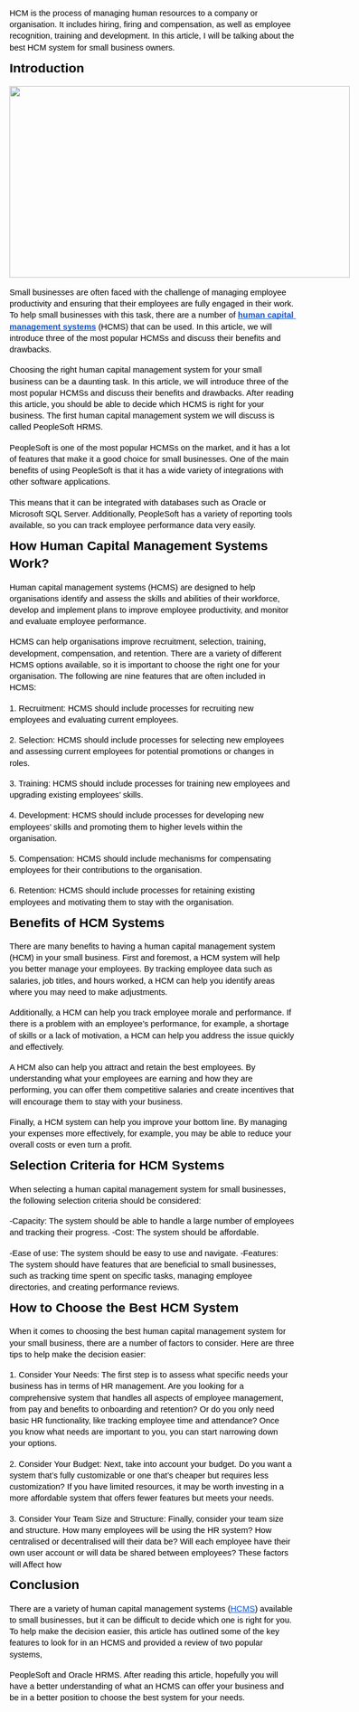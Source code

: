 <p dir="ltr" style="line-height:1.38;margin-top:12pt;margin-bottom:8pt;"><span style="font-size:11pt;font-family:Arial;color:#000000;background-color:transparent;font-weight:400;font-style:normal;font-variant:normal;text-decoration:none;vertical-align:baseline;white-space:pre;white-space:pre-wrap;">HCM is the process of managing human resources to a company or organisation. It includes hiring, firing and compensation, as well as employee recognition, training and development. In this article, I will be talking about the best HCM system for small business owners.</span></p>
<h2 dir="ltr" style="line-height:1.38;margin-top:8pt;margin-bottom:8pt;"><span style="font-size:17pt;font-family:Arial;color:#000000;background-color:transparent;font-weight:700;font-style:normal;font-variant:normal;text-decoration:none;vertical-align:baseline;white-space:pre;white-space:pre-wrap;">Introduction</span></h2>
<p dir="ltr" style="line-height:1.38;margin-top:12pt;margin-bottom:8pt;"><span style="font-size:11pt;font-family:Arial;color:#000000;background-color:transparent;font-weight:400;font-style:normal;font-variant:normal;text-decoration:none;vertical-align:baseline;white-space:pre;white-space:pre-wrap;"><span style="border:none;display:inline-block;overflow:hidden;width:602px;height:339px;"><img src="https://lh3.googleusercontent.com/t5fBTbFurSqo0sqO28zGGuN0KBqtGIbVIoC1lkqDuxZuy2B3niU_AaBEwV5zO87edsCKq_oNT_fQYKLSa3x3QZSCl866SMT8dKpd4hzu_Y2ZlhurX59Tlme6XoJZxt1TE2YwSY90zBE-fGZAuoNSjo7rVtcrMyDpaYHf12Gl9o9cfTBTQM7OPm-iQw" width="602" height="339"></span></span></p>
<p dir="ltr" style="line-height:1.38;margin-top:12pt;margin-bottom:8pt;"><span style="font-size:11pt;font-family:Arial;color:#000000;background-color:transparent;font-weight:400;font-style:normal;font-variant:normal;text-decoration:none;vertical-align:baseline;white-space:pre;white-space:pre-wrap;">Small businesses are often faced with the challenge of managing employee productivity and ensuring that their employees are fully engaged in their work. To help small businesses with this task, there are a number of&nbsp;</span><a href="https://solutiondots.com/drivehcm/" style="text-decoration:none;"><span style="font-size:11pt;font-family:Arial;color:#1155cc;background-color:transparent;font-weight:700;font-style:normal;font-variant:normal;text-decoration:underline;-webkit-text-decoration-skip:none;text-decoration-skip-ink:none;vertical-align:baseline;white-space:pre;white-space:pre-wrap;">human capital management systems</span></a><span style="font-size:11pt;font-family:Arial;color:#000000;background-color:transparent;font-weight:700;font-style:normal;font-variant:normal;text-decoration:none;vertical-align:baseline;white-space:pre;white-space:pre-wrap;">&nbsp;</span><span style="font-size:11pt;font-family:Arial;color:#000000;background-color:transparent;font-weight:400;font-style:normal;font-variant:normal;text-decoration:none;vertical-align:baseline;white-space:pre;white-space:pre-wrap;">(HCMS) that can be used. In this article, we will introduce three of the most popular HCMSs and discuss their benefits and drawbacks.&nbsp;</span></p>
<p dir="ltr" style="line-height:1.38;margin-top:12pt;margin-bottom:8pt;"><span style="font-size:11pt;font-family:Arial;color:#000000;background-color:transparent;font-weight:400;font-style:normal;font-variant:normal;text-decoration:none;vertical-align:baseline;white-space:pre;white-space:pre-wrap;">Choosing the right human capital management system for your small business can be a daunting task. In this article, we will introduce three of the most popular HCMSs and discuss their benefits and drawbacks. After reading this article, you should be able to decide which HCMS is right for your business. The first human capital management system we will discuss is called PeopleSoft HRMS.&nbsp;</span></p>
<p dir="ltr" style="line-height:1.38;margin-top:12pt;margin-bottom:8pt;"><span style="font-size:11pt;font-family:Arial;color:#000000;background-color:transparent;font-weight:400;font-style:normal;font-variant:normal;text-decoration:none;vertical-align:baseline;white-space:pre;white-space:pre-wrap;">PeopleSoft is one of the most popular HCMSs on the market, and it has a lot of features that make it a good choice for small businesses. One of the main benefits of using PeopleSoft is that it has a wide variety of integrations with other software applications.&nbsp;</span></p>
<p dir="ltr" style="line-height:1.38;margin-top:12pt;margin-bottom:8pt;"><span style="font-size:11pt;font-family:Arial;color:#000000;background-color:transparent;font-weight:400;font-style:normal;font-variant:normal;text-decoration:none;vertical-align:baseline;white-space:pre;white-space:pre-wrap;">This means that it can be integrated with databases such as Oracle or Microsoft SQL Server. Additionally, PeopleSoft has a variety of reporting tools available, so you can track employee performance data very easily.</span></p>
<h2 dir="ltr" style="line-height:1.38;margin-top:8pt;margin-bottom:8pt;"><span style="font-size:17pt;font-family:Arial;color:#000000;background-color:transparent;font-weight:700;font-style:normal;font-variant:normal;text-decoration:none;vertical-align:baseline;white-space:pre;white-space:pre-wrap;">How Human Capital Management Systems Work?</span></h2>
<p dir="ltr" style="line-height:1.38;margin-top:12pt;margin-bottom:8pt;"><span style="font-size:11pt;font-family:Arial;color:#000000;background-color:transparent;font-weight:400;font-style:normal;font-variant:normal;text-decoration:none;vertical-align:baseline;white-space:pre;white-space:pre-wrap;">Human capital management systems (HCMS) are designed to help organisations identify and assess the skills and abilities of their workforce, develop and implement plans to improve employee productivity, and monitor and evaluate employee performance.&nbsp;</span></p>
<p dir="ltr" style="line-height:1.38;margin-top:12pt;margin-bottom:8pt;"><span style="font-size:11pt;font-family:Arial;color:#000000;background-color:transparent;font-weight:400;font-style:normal;font-variant:normal;text-decoration:none;vertical-align:baseline;white-space:pre;white-space:pre-wrap;">HCMS can help organisations improve recruitment, selection, training, development, compensation, and retention. There are a variety of different HCMS options available, so it is important to choose the right one for your organisation. The following are nine features that are often included in HCMS:&nbsp;</span></p>
<p dir="ltr" style="line-height:1.38;margin-top:12pt;margin-bottom:8pt;"><span style="font-size:11pt;font-family:Arial;color:#000000;background-color:transparent;font-weight:400;font-style:normal;font-variant:normal;text-decoration:none;vertical-align:baseline;white-space:pre;white-space:pre-wrap;">1. Recruitment: HCMS should include processes for recruiting new employees and evaluating current employees.&nbsp;</span></p>
<p dir="ltr" style="line-height:1.38;margin-top:12pt;margin-bottom:8pt;"><span style="font-size:11pt;font-family:Arial;color:#000000;background-color:transparent;font-weight:400;font-style:normal;font-variant:normal;text-decoration:none;vertical-align:baseline;white-space:pre;white-space:pre-wrap;">2. Selection: HCMS should include processes for selecting new employees and assessing current employees for potential promotions or changes in roles.&nbsp;</span></p>
<p dir="ltr" style="line-height:1.38;margin-top:12pt;margin-bottom:8pt;"><span style="font-size:11pt;font-family:Arial;color:#000000;background-color:transparent;font-weight:400;font-style:normal;font-variant:normal;text-decoration:none;vertical-align:baseline;white-space:pre;white-space:pre-wrap;">3. Training: HCMS should include processes for training new employees and upgrading existing employees&rsquo; skills.&nbsp;</span></p>
<p dir="ltr" style="line-height:1.38;margin-top:12pt;margin-bottom:8pt;"><span style="font-size:11pt;font-family:Arial;color:#000000;background-color:transparent;font-weight:400;font-style:normal;font-variant:normal;text-decoration:none;vertical-align:baseline;white-space:pre;white-space:pre-wrap;">4. Development: HCMS should include processes for developing new employees&rsquo; skills and promoting them to higher levels within the organisation.&nbsp;</span></p>
<p dir="ltr" style="line-height:1.38;margin-top:12pt;margin-bottom:8pt;"><span style="font-size:11pt;font-family:Arial;color:#000000;background-color:transparent;font-weight:400;font-style:normal;font-variant:normal;text-decoration:none;vertical-align:baseline;white-space:pre;white-space:pre-wrap;">5. Compensation: HCMS should include mechanisms for compensating employees for their contributions to the organisation.&nbsp;</span></p>
<p dir="ltr" style="line-height:1.38;margin-top:12pt;margin-bottom:8pt;"><span style="font-size:11pt;font-family:Arial;color:#000000;background-color:transparent;font-weight:400;font-style:normal;font-variant:normal;text-decoration:none;vertical-align:baseline;white-space:pre;white-space:pre-wrap;">6. Retention: HCMS should include processes for retaining existing employees and motivating them to stay with the organisation.</span></p>
<h2 dir="ltr" style="line-height:1.38;margin-top:8pt;margin-bottom:8pt;"><span style="font-size:17pt;font-family:Arial;color:#000000;background-color:transparent;font-weight:700;font-style:normal;font-variant:normal;text-decoration:none;vertical-align:baseline;white-space:pre;white-space:pre-wrap;">Benefits of HCM Systems</span></h2>
<p dir="ltr" style="line-height:1.38;margin-top:12pt;margin-bottom:8pt;"><span style="font-size:11pt;font-family:Arial;color:#000000;background-color:transparent;font-weight:400;font-style:normal;font-variant:normal;text-decoration:none;vertical-align:baseline;white-space:pre;white-space:pre-wrap;">There are many benefits to having a human capital management system (HCM) in your small business. First and foremost, a HCM system will help you better manage your employees. By tracking employee data such as salaries, job titles, and hours worked, a HCM can help you identify areas where you may need to make adjustments.&nbsp;</span></p>
<p dir="ltr" style="line-height:1.38;margin-top:12pt;margin-bottom:8pt;"><span style="font-size:11pt;font-family:Arial;color:#000000;background-color:transparent;font-weight:400;font-style:normal;font-variant:normal;text-decoration:none;vertical-align:baseline;white-space:pre;white-space:pre-wrap;">Additionally, a HCM can help you track employee morale and performance. If there is a problem with an employee&rsquo;s performance, for example, a shortage of skills or a lack of motivation, a HCM can help you address the issue quickly and effectively.&nbsp;</span></p>
<p dir="ltr" style="line-height:1.38;margin-top:12pt;margin-bottom:8pt;"><span style="font-size:11pt;font-family:Arial;color:#000000;background-color:transparent;font-weight:400;font-style:normal;font-variant:normal;text-decoration:none;vertical-align:baseline;white-space:pre;white-space:pre-wrap;">A HCM also can help you attract and retain the best employees. By understanding what your employees are earning and how they are performing, you can offer them competitive salaries and create incentives that will encourage them to stay with your business.&nbsp;</span></p>
<p dir="ltr" style="line-height:1.38;margin-top:12pt;margin-bottom:8pt;"><span style="font-size:11pt;font-family:Arial;color:#000000;background-color:transparent;font-weight:400;font-style:normal;font-variant:normal;text-decoration:none;vertical-align:baseline;white-space:pre;white-space:pre-wrap;">Finally, a HCM system can help you improve your bottom line. By managing your expenses more effectively, for example, you may be able to reduce your overall costs or even turn a profit.</span></p>
<h2 dir="ltr" style="line-height:1.38;margin-top:8pt;margin-bottom:8pt;"><span style="font-size:17pt;font-family:Arial;color:#000000;background-color:transparent;font-weight:700;font-style:normal;font-variant:normal;text-decoration:none;vertical-align:baseline;white-space:pre;white-space:pre-wrap;">Selection Criteria for HCM Systems</span></h2>
<p dir="ltr" style="line-height:1.38;margin-top:12pt;margin-bottom:8pt;"><span style="font-size:11pt;font-family:Arial;color:#000000;background-color:transparent;font-weight:400;font-style:normal;font-variant:normal;text-decoration:none;vertical-align:baseline;white-space:pre;white-space:pre-wrap;">When selecting a human capital management system for small businesses, the following selection criteria should be considered:&nbsp;</span></p>
<p dir="ltr" style="line-height:1.38;margin-top:12pt;margin-bottom:8pt;"><span style="font-size:11pt;font-family:Arial;color:#000000;background-color:transparent;font-weight:400;font-style:normal;font-variant:normal;text-decoration:none;vertical-align:baseline;white-space:pre;white-space:pre-wrap;">-Capacity: The system should be able to handle a large number of employees and tracking their progress. -Cost: The system should be affordable.&nbsp;</span></p>
<p dir="ltr" style="line-height:1.38;margin-top:12pt;margin-bottom:8pt;"><span style="font-size:11pt;font-family:Arial;color:#000000;background-color:transparent;font-weight:400;font-style:normal;font-variant:normal;text-decoration:none;vertical-align:baseline;white-space:pre;white-space:pre-wrap;">-Ease of use: The system should be easy to use and navigate. -Features: The system should have features that are beneficial to small businesses, such as tracking time spent on specific tasks, managing employee directories, and creating performance reviews.</span></p>
<h2 dir="ltr" style="line-height:1.38;margin-top:8pt;margin-bottom:8pt;"><span style="font-size:17pt;font-family:Arial;color:#000000;background-color:transparent;font-weight:700;font-style:normal;font-variant:normal;text-decoration:none;vertical-align:baseline;white-space:pre;white-space:pre-wrap;">How to Choose the Best HCM System</span></h2>
<p dir="ltr" style="line-height:1.38;margin-top:12pt;margin-bottom:8pt;"><span style="font-size:11pt;font-family:Arial;color:#000000;background-color:transparent;font-weight:400;font-style:normal;font-variant:normal;text-decoration:none;vertical-align:baseline;white-space:pre;white-space:pre-wrap;">When it comes to choosing the best human capital management system for your small business, there are a number of factors to consider. Here are three tips to help make the decision easier:&nbsp;</span></p>
<p dir="ltr" style="line-height:1.38;margin-top:12pt;margin-bottom:8pt;"><span style="font-size:11pt;font-family:Arial;color:#000000;background-color:transparent;font-weight:400;font-style:normal;font-variant:normal;text-decoration:none;vertical-align:baseline;white-space:pre;white-space:pre-wrap;">1. Consider Your Needs: The first step is to assess what specific needs your business has in terms of HR management. Are you looking for a comprehensive system that handles all aspects of employee management, from pay and benefits to onboarding and retention? Or do you only need basic HR functionality, like tracking employee time and attendance? Once you know what needs are important to you, you can start narrowing down your options.&nbsp;</span></p>
<p dir="ltr" style="line-height:1.38;margin-top:12pt;margin-bottom:8pt;"><span style="font-size:11pt;font-family:Arial;color:#000000;background-color:transparent;font-weight:400;font-style:normal;font-variant:normal;text-decoration:none;vertical-align:baseline;white-space:pre;white-space:pre-wrap;">2. Consider Your Budget: Next, take into account your budget. Do you want a system that&rsquo;s fully customizable or one that&rsquo;s cheaper but requires less customization? If you have limited resources, it may be worth investing in a more affordable system that offers fewer features but meets your needs.&nbsp;</span></p>
<p dir="ltr" style="line-height:1.38;margin-top:12pt;margin-bottom:8pt;"><span style="font-size:11pt;font-family:Arial;color:#000000;background-color:transparent;font-weight:400;font-style:normal;font-variant:normal;text-decoration:none;vertical-align:baseline;white-space:pre;white-space:pre-wrap;">3. Consider Your Team Size and Structure: Finally, consider your team size and structure. How many employees will be using the HR system? How centralised or decentralised will their data be? Will each employee have their own user account or will data be shared between employees? These factors will Affect how</span></p>
<h2 dir="ltr" style="line-height:1.38;margin-top:8pt;margin-bottom:8pt;"><span style="font-size:17pt;font-family:Arial;color:#000000;background-color:transparent;font-weight:700;font-style:normal;font-variant:normal;text-decoration:none;vertical-align:baseline;white-space:pre;white-space:pre-wrap;">Conclusion</span></h2>
<p dir="ltr" style="line-height:1.38;margin-top:12pt;margin-bottom:8pt;"><span style="font-size:11pt;font-family:Arial;color:#000000;background-color:transparent;font-weight:400;font-style:normal;font-variant:normal;text-decoration:none;vertical-align:baseline;white-space:pre;white-space:pre-wrap;">There are a variety of human capital management systems (</span><a href="https://solutiondots.com" style="text-decoration:none;"><span style="font-size:11pt;font-family:Arial;color:#1155cc;background-color:transparent;font-weight:400;font-style:normal;font-variant:normal;text-decoration:underline;-webkit-text-decoration-skip:none;text-decoration-skip-ink:none;vertical-align:baseline;white-space:pre;white-space:pre-wrap;">HCMS</span></a><span style="font-size:11pt;font-family:Arial;color:#000000;background-color:transparent;font-weight:400;font-style:normal;font-variant:normal;text-decoration:none;vertical-align:baseline;white-space:pre;white-space:pre-wrap;">) available to small businesses, but it can be difficult to decide which one is right for you. To help make the decision easier, this article has outlined some of the key features to look for in an HCMS and provided a review of two popular systems,&nbsp;</span></p>
<p dir="ltr" style="line-height:1.38;margin-top:12pt;margin-bottom:8pt;"><span style="font-size:11pt;font-family:Arial;color:#000000;background-color:transparent;font-weight:400;font-style:normal;font-variant:normal;text-decoration:none;vertical-align:baseline;white-space:pre;white-space:pre-wrap;">PeopleSoft and Oracle HRMS. After reading this article, hopefully you will have a better understanding of what an HCMS can offer your business and be in a better position to choose the best system for your needs.</span></p>
<p><br></p>

